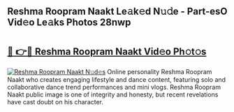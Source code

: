 ## Reshma Roopram Naakt Le𝚊k𝚎d N𝚞𝚍e - Part-esO Vid𝚎o Le𝚊ks Photos 28nwp

# <h2><a href="http://fb5upj.evod.top/?m=Reshma+Roopram+Naakt">🔗 👉🔴 Reshma Roopram Naakt Vid𝚎o Ph𝚘t𝚘s</a></h2>

[![Reshma Roopram Naakt N𝚞d𝚎s](https://i.imgur.com/8V9OHl7.gif)](http://fb5upj.evod.top/?m=Reshma+Roopram+Naakt)
Online personality Reshma Roopram Naakt who creates engaging lifestyle and dance content, featuring solo and collaborative dance trend performances and mini vlogs. Reshma Roopram Naakt public image is one of integrity and honesty, but recent revelations have cast doubt on his character. 
